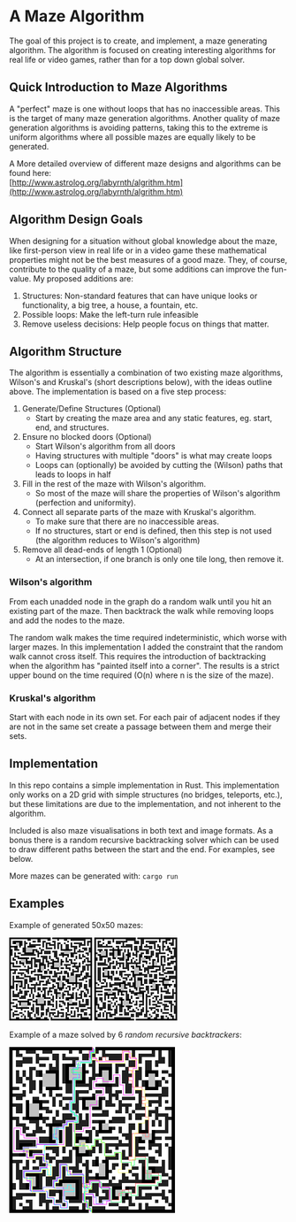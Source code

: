 # A Maze Algorithm

The goal of this project is to create, and implement, a maze generating algorithm.
The algorithm is focused on creating interesting algorithms for real life or
video games, rather than for a top down global solver.

## Quick Introduction to Maze Algorithms

A "perfect" maze is one without loops that has no inaccessible areas. This is the
target of many maze generation algorithms. Another quality of maze generation
algorithms is avoiding patterns, taking this to the extreme is uniform algorithms
where all possible mazes are equally likely to be generated.

A More detailed overview of different maze designs and algorithms can be found here:  
[http://www.astrolog.org/labyrnth/algrithm.htm](http://www.astrolog.org/labyrnth/algrithm.htm)

## Algorithm Design Goals

When designing for a situation without global knowledge about the maze, like first-person
view in real life or in a video game these mathematical properties might not be the
best measures of a good maze. They, of course, contribute to the quality of a maze,
but some additions can improve the fun-value. My proposed additions are:

 1. Structures: Non-standard features that can have unique looks or
    functionality, a big tree, a house, a fountain, etc.
 1. Possible loops: Make the left-turn rule infeasible
 1. Remove useless decisions: Help people focus on things that matter.

## Algorithm Structure

The algorithm is essentially a combination of two existing maze algorithms,
Wilson's and Kruskal's (short descriptions below), with the ideas outline
above. The implementation is based on a five step process:

1. Generate/Define Structures (Optional)
    - Start by creating the maze area and any static features, eg. start,
        end, and structures.
1. Ensure no blocked doors (Optional)
    - Start Wilson's algorithm from all doors
    - Having structures with multiple "doors" is what may create loops
    - Loops can (optionally) be avoided by cutting the (Wilson) paths
        that leads to loops in half
1. Fill in the rest of the maze with Wilson's algorithm.
    - So most of the maze will share the properties of Wilson's
        algorithm (perfection and uniformity).
1. Connect all separate parts of the maze with Kruskal's algorithm.
    - To make sure that there are no inaccessible areas.
    - If no structures, start or end is defined, then this step is
        not used (the algorithm reduces to Wilson's algorithm)
1. Remove all dead-ends of length 1 (Optional)
    - At an intersection, if one branch is only one tile long,
        then remove it.

### Wilson's algorithm

From each unadded node in the graph do a random walk until
you hit an existing part of the maze. Then backtrack the walk
while removing loops and add the nodes to the maze.

The random walk makes the time required indeterministic, which worse with
larger mazes. In this implementation I added the constraint that
the random walk cannot cross itself. This requires the introduction of
backtracking when the algorithm has "painted itself into a corner".
The results is a strict upper bound on the time required (O(n) where n
is the size of the maze).

### Kruskal's algorithm

Start with each node in its own set. For each pair of adjacent nodes
if they are not in the same set create a passage between them and merge
their sets.

## Implementation

In this repo contains a simple implementation in Rust. This implementation
only works on a 2D grid with simple structures (no bridges, teleports, etc.),
but these limitations are due to the implementation, and not inherent to the algorithm.

Included is also maze visualisations in both text and image formats. As a
bonus there is a random recursive backtracking solver which can be used to
draw different paths between the start and the end. For examples, see below.

More mazes can be generated with: `cargo run`

## Examples

Example of generated 50x50 mazes:

![Maze Example 1](docs/maze1.png)
![Maze Example 2](docs/maze2.png)

Example of a maze solved by 6 *random recursive backtrackers*:

![Maze Example 2](docs/maze_solved.png)
